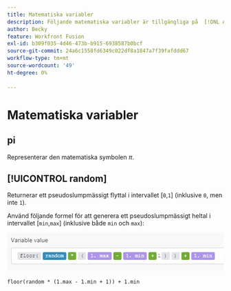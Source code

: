 ```yaml
---
title: Matematiska variabler
description: Följande matematiska variabler är tillgängliga på  [!DNL Adobe Workfront Fusion mapping] panelen.
author: Becky
feature: Workfront Fusion
exl-id: b309f035-4d46-473b-b915-6938587b0bcf
source-git-commit: 24a6c1558fd6349c022df8a1847a7f39fafddd67
workflow-type: tm+mt
source-wordcount: '49'
ht-degree: 0%

---
```


# Matematiska variabler

## pi

Representerar den matematiska symbolen $\pi$.

## [!UICONTROL random]

Returnerar ett pseudoslumpmässigt flyttal i intervallet [`0`,`1`] (inklusive `0`, men inte `1`).

Använd följande formel för att generera ett pseudoslumpmässigt heltal i intervallet [`min`,`max`] (inklusive både `min` och `max`):

![](assets/math-variable-random-350x61.png)

```
floor(random * (1.max - 1.min + 1)) + 1.min
```
